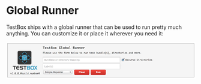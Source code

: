 # Global Runner

TestBox ships with a global runner that can be used to run pretty much anything. You can customize it or place it wherever you need it:

![](../../.gitbook/assets/testbox-global-runner.png)
